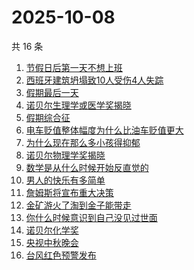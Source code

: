 # 2025-10-08

共 16 条

<!-- BEGIN -->
<!-- 最后更新时间 Wed Oct 08 2025 21:27:31 GMT+0800 (China Standard Time) -->

1. [节假日后第一天不想上班](https://www.zhihu.com/search?q=节假日后第一天不想上班)
1. [西班牙建筑坍塌致10人受伤4人失踪](https://www.zhihu.com/search?q=西班牙建筑坍塌致10人受伤4人失踪)
1. [假期最后一天](https://www.zhihu.com/search?q=假期最后一天)
1. [诺贝尔生理学或医学奖揭晓](https://www.zhihu.com/search?q=诺贝尔生理学或医学奖揭晓)
1. [假期综合征](https://www.zhihu.com/search?q=假期综合征)
1. [电车贬值整体幅度为什么比油车贬值更大](https://www.zhihu.com/search?q=电车贬值整体幅度为什么比油车贬值更大)
1. [为什么现在那么多小孩得抑郁](https://www.zhihu.com/search?q=为什么现在那么多小孩得抑郁)
1. [诺贝尔物理学奖揭晓](https://www.zhihu.com/search?q=诺贝尔物理学奖揭晓)
1. [数学是从什么时候开始反直觉的](https://www.zhihu.com/search?q=数学是从什么时候开始反直觉的)
1. [男人的快乐有多简单](https://www.zhihu.com/search?q=男人的快乐有多简单)
1. [詹姆斯将宣布重大决策](https://www.zhihu.com/search?q=詹姆斯将宣布重大决策)
1. [金矿游火了淘到金子能带走](https://www.zhihu.com/search?q=金矿游火了淘到金子能带走)
1. [你什么时候意识到自己没见过世面](https://www.zhihu.com/search?q=你什么时候意识到自己没见过世面)
1. [诺贝尔化学奖](https://www.zhihu.com/search?q=诺贝尔化学奖)
1. [央视中秋晚会](https://www.zhihu.com/search?q=央视中秋晚会)
1. [台风红色预警发布](https://www.zhihu.com/search?q=台风红色预警发布)

<!-- END -->

